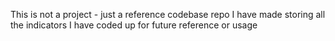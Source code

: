 This is not a project - just a reference codebase repo I have made storing all the indicators I have coded up for future reference or usage
